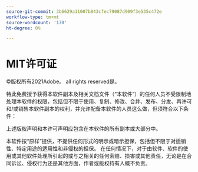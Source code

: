 ```yaml
---
source-git-commit: 3b6629a11007b843cfec79087d909f3e535c472e
workflow-type: tm+mt
source-wordcount: '170'
ht-degree: 0%

---
```

# MIT许可证

©版权所有2021Adobe。 all rights reserved是。

特此免费授予获得本软件副本及相关文档文件（“本软件”）的任何人员不受限制地处理本软件的权限，包括但不限于使用、复制、修改、合并、发布、分发、再许可和/或销售本软件副本的权利，并允许配备本软件的人员这么做，但须符合以下条件：

上述版权声明和本许可声明应包含在本软件的所有副本或大部分中。

本软件按“原样”提供，不提供任何形式的明示或暗示担保，包括但不限于对适销性、特定用途的适用性和非侵权的担保。 在任何情况下，对于由软件、软件的使用或其他软件处理所引起的或与之相关的任何索赔、损害或其他责任，无论是在合同诉讼、侵权行为还是其他方面，作者或版权持有人概不负责。
